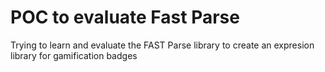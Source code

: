 # POC to evaluate Fast Parse

Trying to learn and evaluate the FAST Parse library to create an expresion library for gamification badges

